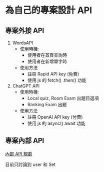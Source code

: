 # 為自己的專案設計 API

## 專案外接 API

1. WordsAPI
    - 使用時機:
        - 使用者在首頁查詢時
        - 使用者在新增單字時
    - 使用方法
        - 註冊 Rapid API key (免費)
        - 使用 js 的 fetch() .then() 功能
2. ChatGPT API
    - 使用時機:
        - Local quiz, Room Exam 出題目選項
        - Ranking Exam 出題
    - 使用方法
        - 註冊 OpenAI API key (付費)
        - 使用 js 的 async() await 功能

## 專案內部 API

[內部 API 規劃](https://app.swaggerhub.com/apis/hsuanyi0401/VocabularyLetUlearn/1.0.0#/)

目前只討論到 user 和 Set
